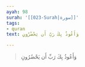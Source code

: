 ```yaml
---
ayah: 98
surah: '[[023-Surah|سورة]]'
tags:
- quran
text: وَأَعُوذُ بِكَ رَبِّ أَن يَحْضُرُونِ

---
```

> وَأَعُوذُ بِكَ رَبِّ أَن يَحْضُرُونِ

